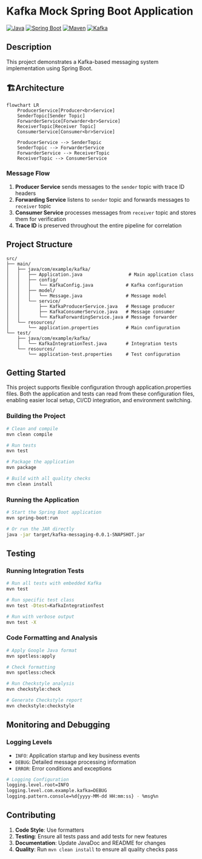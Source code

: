 # Kafka Mock Spring Boot Application

[![Java](https://img.shields.io/badge/Java-17+-orange.svg)](https://www.oracle.com/java/)
[![Spring Boot](https://img.shields.io/badge/Spring%20Boot-3.3.13-brightgreen.svg)](https://spring.io/projects/spring-boot)
[![Maven](https://img.shields.io/badge/Maven-3.6+-blue.svg)](https://maven.apache.org/)
[![Kafka](https://img.shields.io/badge/Apache%20Kafka-3.x-black.svg)](https://kafka.apache.org/)

## Description

This project demonstrates a Kafka-based messaging system implementation using Spring Boot.

## 🏗Architecture

```mermaid
flowchart LR
    ProducerService[Producer<br>Service]
    SenderTopic[Sender Topic]
    ForwarderService[Forwarder<br>Service]
    ReceiverTopic[Receiver Topic]
    ConsumerService[Consumer<br>Service]

    ProducerService --> SenderTopic
    SenderTopic --> ForwarderService
    ForwarderService --> ReceiverTopic
    ReceiverTopic --> ConsumerService
```

### Message Flow

1. **Producer Service** sends messages to the `sender` topic with trace ID headers
2. **Forwarding Service** listens to `sender` topic and forwards messages to `receiver` topic
3. **Consumer Service** processes messages from `receiver` topic and stores them for verification
4. **Trace ID** is preserved throughout the entire pipeline for correlation

## Project Structure

```text
src/
├── main/
│   ├── java/com/example/kafka/
│   │   ├── Application.java                 # Main application class
│   │   ├── config/
│   │   │   └── KafkaConfig.java            # Kafka configuration
│   │   ├── model/
│   │   │   └── Message.java                # Message model
│   │   └── service/
│   │       ├── KafkaProducerService.java   # Message producer
│   │       ├── KafkaConsumerService.java   # Message consumer  
│   │       └── KafkaForwardingService.java # Message forwarder
│   └── resources/
│       └── application.properties          # Main configuration
└── test/
    ├── java/com/example/kafka/
    │   └── KafkaIntegrationTest.java       # Integration tests
    └── resources/
        └── application-test.properties     # Test configuration
```

## Getting Started

This project supports flexible configuration through application.properties files.
Both the application and tests can read from these configuration files, enabling easier local setup, CI/CD integration, and environment switching.

### Building the Project

```bash
# Clean and compile
mvn clean compile

# Run tests
mvn test

# Package the application
mvn package

# Build with all quality checks
mvn clean install
```

### Running the Application

```bash
# Start the Spring Boot application
mvn spring-boot:run

# Or run the JAR directly
java -jar target/kafka-messaging-0.0.1-SNAPSHOT.jar
```

## Testing

### Running Integration Tests

```bash
# Run all tests with embedded Kafka
mvn test

# Run specific test class
mvn test -Dtest=KafkaIntegrationTest

# Run with verbose output
mvn test -X
```

### Code Formatting and Analysis

```bash
# Apply Google Java format
mvn spotless:apply

# Check formatting
mvn spotless:check

# Run Checkstyle analysis
mvn checkstyle:check

# Generate Checkstyle report
mvn checkstyle:checkstyle
```

## Monitoring and Debugging

### Logging Levels

- `INFO`: Application startup and key business events
- `DEBUG`: Detailed message processing information
- `ERROR`: Error conditions and exceptions

```bash
# Logging Configuration
logging.level.root=INFO
logging.level.com.example.kafka=DEBUG
logging.pattern.console=%d{yyyy-MM-dd HH:mm:ss} - %msg%n
```

## Contributing

1. **Code Style**: Use formatters 
2. **Testing**: Ensure all tests pass and add tests for new features
3. **Documentation**: Update JavaDoc and README for changes
4. **Quality**: Run `mvn clean install` to ensure all quality checks pass
